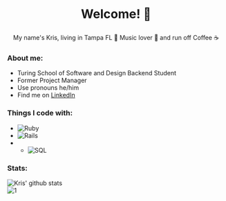 # <p align='center'>Welcome!  🕺 </p>

<p align='center'>My name's Kris, living in Tampa FL 🌴 Music lover 🎸 and run off Coffee ☕</p>

### About me:

- Turing School of Software and Design Backend Student
- Former Project Manager
- Use pronouns he/him
- Find me on [LinkedIn](https://www.linkedin.com/in/kris-litman-7095351a4/)

### Things I code with:
- <img alt="Ruby" src="https://img.shields.io/badge/-Ruby-black?style=flat-square&logo=ruby&logoColor=white" />
- <img alt="Rails" src="https://img.shields.io/badge/-Rails-45b8d8?style=flat-square&logo=rails&logoColor=black" />
- - <img alt="SQL" src="https://img.shields.io/badge/-SQL-45b8d8?style=flat-square&logo=sql&logoColor=black" />
### Stats:
![Kris' github stats](https://github-readme-stats.vercel.app/api?username=krislitman&show_icons=true&theme=tokyonight)<br>
![1](https://github-readme-stats.vercel.app/api/top-langs/?username=krislitman&theme=tokyonight)
